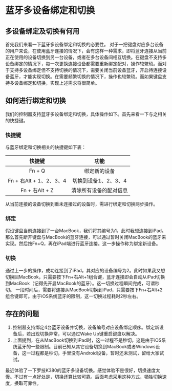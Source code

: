 # 蓝牙多设备绑定和切换

## 多设备绑定及切换有何用
首先我们来看一下蓝牙多设备绑定和切换的必要性。
对于一把键盘对应多台设备的用户来说，在使用蓝牙连接的情况下，会有这样一种需求，即将蓝牙连接从当前正在使用的设备切换到另一台设备，或者在多台设备间相互切换。在键盘不支持多设备绑定的情况下，每一次更换连接设备都需要重新绑定配对，操作较繁琐。而对于支持多设备绑定但不支持切换的情况下，需要关闭当前设备蓝牙，开启待连接设备蓝牙，才能实现切换。在需要频繁切换的情况下，操作也较繁琐。而如果键盘支持多设备绑定和切换，实现上述需求将很简单。

## 如何进行绑定和切换
我们的控制器支持蓝牙多设备绑定和切换，具体操作如下。首先来看一下与之相关的快捷键。

### 快捷键
与蓝牙绑定和切换相关的快捷键如下表：

快捷键|功能
:--:|:--:
Fn + Q|绑定新的设备
Fn + 右Alt + 1、2、3、4|切换到设备1、2、3、4
Fn + 右Alt + Z|清除所有设备的配对信息
从当前连接的设备切换到重未连接过的设备时，需进行绑定和切换两步操作。

### 绑定
假设键盘当前连接到了一台MacBook，我们将其编号为1，此时我想连接到iPad。那么首先断开键盘与MacBook的蓝牙连接，可以通过暂时关闭MacBook的蓝牙来实现。然后按Fn+Q，再在iPad端进行蓝牙连接。这一步操作称为绑定新设备。

### 切换
通过上一步的操作，成功连接到了iPad，其对应的设备编号为2。此时如果我又想切换回MacBook，只需要按下Fn+右Alt+1组合键，蓝牙连接即会自动从iPad切换到MacBook（记得先开启MacBook的蓝牙）。这一切换过程瞬间完成，可谓秒切。
一段时间后，需要将连接从MacBook切换到iPad，只需要按下Fn+右Alt+2组合键即可。由于iOS系统蓝牙的限制，这一切换过程耗时2秒左右。

## 存在的问题
1. 控制器支持绑定4台蓝牙设备并切换，设备编号对应设备绑定顺序。绑定新设备后，若出现切换异常，可以通过Wake Up键重启键盘以解决。
2. 上面提到，在从MacBook切换到iPad时，这一过程不是秒切。这是由于iOS系统蓝牙的一些限制。目前已知从其它设备切换到MacBook或者Windows设备，这一过程都是秒切。手里没有Android设备，暂时还未测试，留给大家试试。

最近体验了一下罗技K380的蓝牙多设备切换。感觉体验不是很好，切换速度太慢。不过有一点好处是，切换还算比较可靠。后面考虑采用这种方式，牺牲切换速度，换取可靠性。
